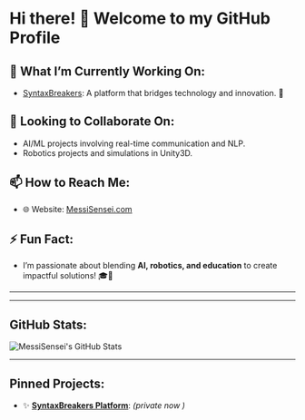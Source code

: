 # Hi there! 👋 Welcome to my GitHub Profile

## 🔭 What I’m Currently Working On:
- [SyntaxBreakers](https://syntaxbreakeres.com): A platform that bridges technology and innovation. 🚀

## 👯 Looking to Collaborate On:
- AI/ML projects involving real-time communication and NLP.
- Robotics projects and simulations in Unity3D.

## 📫 How to Reach Me:
- 🌐 Website: [MessiSensei.com](https://messisensei.com)

## ⚡ Fun Fact:
- I’m passionate about blending **AI, robotics, and education** to create impactful solutions! 🎓🤖

---

---

## GitHub Stats:
![MessiSensei's GitHub Stats](https://github-readme-stats.vercel.app/api?username=MessiSensei&show_icons=true&theme=radical)

---

## Pinned Projects:
- ✨ **[SyntaxBreakers Platform](https://github.com/MessiSensei/SyntaxBreakers)**: *(private now )*

